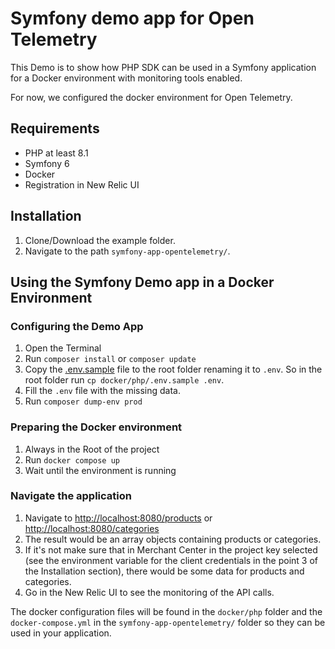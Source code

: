 # Symfony demo app for Open Telemetry

This Demo is to show how PHP SDK can be used in a Symfony application for a Docker environment with monitoring tools enabled.

For now, we configured the docker environment for Open Telemetry.

## Requirements

- PHP at least 8.1
- Symfony 6 
- Docker
- Registration in New Relic UI

## Installation

1. Clone/Download the example folder.
2. Navigate to the path `symfony-app-opentelemetry/`.

## Using the Symfony Demo app in a Docker Environment

### Configuring the Demo App

1. Open the Terminal
2. Run `composer install` or `composer update`
3. Copy the [.env.sample](docker/php/.env.sample) file to the root folder renaming it to `.env`. So in the root folder run `cp docker/php/.env.sample .env`.
4. Fill the `.env` file with the missing data.
5. Run `composer dump-env prod`

### Preparing the Docker environment

1. Always in the Root of the project 
2. Run `docker compose up`
3. Wait until the environment is running

### Navigate the application

1. Navigate to [http://localhost:8080/products](http://localhost:8080/products) or [http://localhost:8080/categories](http://localhost:8080/categories)
2. The result would be an array objects containing products or categories.
3. If it's not make sure that in Merchant Center in the project key selected (see the environment variable for the client credentials in the point 3 of the Installation section), there would be some data for products and categories.
4. Go in the New Relic UI to see the monitoring of the API calls.

The docker configuration files will be found in the `docker/php` folder and the `docker-compose.yml` in the `symfony-app-opentelemetry/` folder so they can be used in your application.
